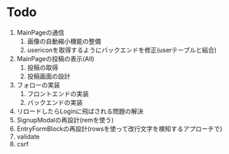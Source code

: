 # Todo
1. MainPageの通信
    1. 画像の自動縮小機能の整備
    1. usericonを取得するようにバックエンドを修正(userテーブルと結合)
1. MainPageの投稿の表示(All)
    1. 投稿の取得
    1. 投稿画面の設計
1. フォローの実装
    1. フロントエンドの実装
    1. バックエンドの実装
1. リロードしたらLoginに飛ばされる問題の解決
1. SignupModalの再設計(remを使う)
1. EntryFormBlockの再設計(rowsを使って改行文字を検知するアプローチで)
1. validate
1. csrf